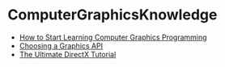 # ComputerGraphicsKnowledge

- [How to Start Learning Computer Graphics Programming](https://erkaman.github.io/posts/beginner_computer_graphics.html)
- [Choosing a Graphics API](http://www.rastertek.com/choosing.html)
- [The Ultimate DirectX Tutorial](http://www.directxtutorial.com/LessonList.aspx?listid=11)
